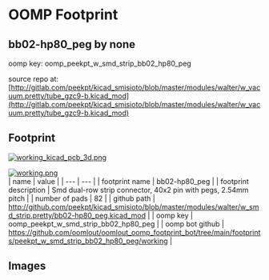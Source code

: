 # OOMP Footprint  
## bb02-hp80_peg  by none  
  
oomp key: oomp_peekpt_w_smd_strip_bb02_hp80_peg  
  
source repo at: [http://gitlab.com/peekpt/kicad_smisioto/blob/master/modules/walter/w_vacuum.pretty/tube_gzc9-b.kicad_mod](http://gitlab.com/peekpt/kicad_smisioto/blob/master/modules/walter/w_vacuum.pretty/tube_gzc9-b.kicad_mod)  
## Footprint  
  
[![working_kicad_pcb_3d.png](working_kicad_pcb_3d_600.png)](working_kicad_pcb_3d.png)  
  
[![working.png](working_600.png)](working.png)  
| name | value | 
| --- | --- | 
| footprint name | bb02-hp80_peg | 
| footprint description | Smd dual-row strip connector, 40x2 pin with pegs, 2.54mm pitch | 
| number of pads | 82 | 
| github path | http://github.com/peekpt/kicad_smisioto/blob/master/modules/walter/w_smd_strip.pretty/bb02-hp80_peg.kicad_mod | 
| oomp key | oomp_peekpt_w_smd_strip_bb02_hp80_peg | 
| oomp bot github | https://github.com/oomlout/oomlout_oomp_footprint_bot/tree/main/footprints/peekpt_w_smd_strip_bb02_hp80_peg/working | 
## Images  
